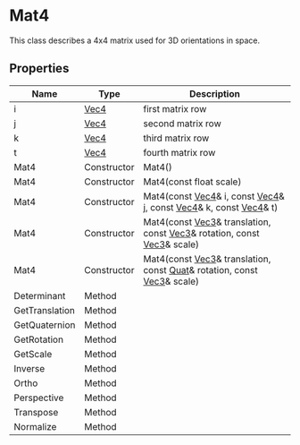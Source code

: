 # Mat4

This class describes a 4x4 matrix used for 3D orientations in space.

## Properties

| Name | Type | Description |
|---|---|---|
| i | [Vec4](Vec4) | first matrix row |
| j | [Vec4](Vec4) | second matrix row |
| k | [Vec4](Vec4) | third matrix row |
| t | [Vec4](Vec4) | fourth matrix row |
| Mat4 | Constructor | Mat4() |
| Mat4 | Constructor | Mat4(const float scale) |
| Mat4 | Constructor | Mat4(const [Vec4](Vec4)& i, const [Vec4](Vec4)& j, const [Vec4](Vec4)& k, const [Vec4](Vec4)& t) |
| Mat4 | Constructor | Mat4(const [Vec3](Vec3)& translation, const [Vec3](Vec3)& rotation, const [Vec3](Vec3)& scale) |
| Mat4 | Constructor | Mat4(const [Vec3](Vec3)& translation, const [Quat](Quat)& rotation, const [Vec3](Vec3)& scale) |
| Determinant | Method | |
| GetTranslation | Method | |
| GetQuaternion | Method | |
| GetRotation | Method | |
| GetScale | Method | |
| Inverse | Method | |
| Ortho | Method | |
| Perspective | Method | |
| Transpose | Method | |
| Normalize | Method | |
